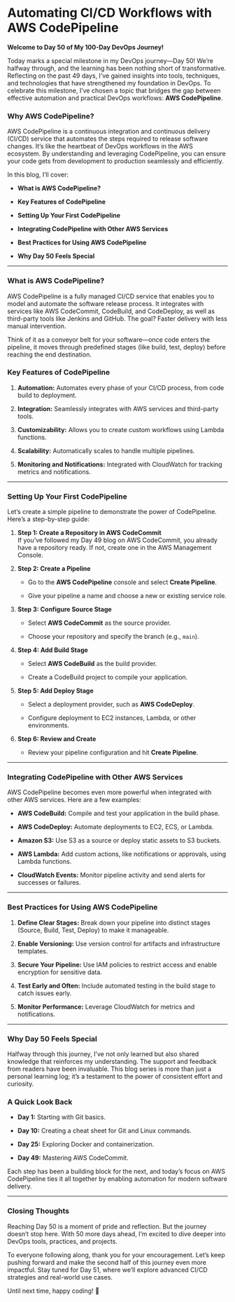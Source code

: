 # Automating CI/CD Workflows with AWS CodePipeline
**Welcome to Day 50 of My 100-Day DevOps Journey!**

Today marks a special milestone in my DevOps journey—Day 50! We’re halfway through, and the learning has been nothing short of transformative. Reflecting on the past 49 days, I’ve gained insights into tools, techniques, and technologies that have strengthened my foundation in DevOps. To celebrate this milestone, I’ve chosen a topic that bridges the gap between effective automation and practical DevOps workflows:  **AWS CodePipeline**.

### [](https://100daysdevops.hashnode.dev/day-50-of-100-days-automating-cicd-workflows-with-aws-codepipeline#heading-why-aws-codepipeline "Permalink")Why AWS CodePipeline?

AWS CodePipeline is a continuous integration and continuous delivery (CI/CD) service that automates the steps required to release software changes. It’s like the heartbeat of DevOps workflows in the AWS ecosystem. By understanding and leveraging CodePipeline, you can ensure your code gets from development to production seamlessly and efficiently.

In this blog, I’ll cover:

-   **What is AWS CodePipeline?**
    
-   **Key Features of CodePipeline**
    
-   **Setting Up Your First CodePipeline**
    
-   **Integrating CodePipeline with Other AWS Services**
    
-   **Best Practices for Using AWS CodePipeline**
    
-   **Why Day 50 Feels Special**
    

----------

### [](https://100daysdevops.hashnode.dev/day-50-of-100-days-automating-cicd-workflows-with-aws-codepipeline#heading-what-is-aws-codepipeline "Permalink")**What is AWS CodePipeline?**

AWS CodePipeline is a fully managed CI/CD service that enables you to model and automate the software release process. It integrates with services like AWS CodeCommit, CodeBuild, and CodeDeploy, as well as third-party tools like Jenkins and GitHub. The goal? Faster delivery with less manual intervention.

Think of it as a conveyor belt for your software—once code enters the pipeline, it moves through predefined stages (like build, test, deploy) before reaching the end destination.

### [](https://100daysdevops.hashnode.dev/day-50-of-100-days-automating-cicd-workflows-with-aws-codepipeline#heading-key-features-of-codepipeline "Permalink")**Key Features of CodePipeline**

1.  **Automation:**  Automates every phase of your CI/CD process, from code build to deployment.
    
2.  **Integration:**  Seamlessly integrates with AWS services and third-party tools.
    
3.  **Customizability:**  Allows you to create custom workflows using Lambda functions.
    
4.  **Scalability:**  Automatically scales to handle multiple pipelines.
    
5.  **Monitoring and Notifications:**  Integrated with CloudWatch for tracking metrics and notifications.
    

----------

### [](https://100daysdevops.hashnode.dev/day-50-of-100-days-automating-cicd-workflows-with-aws-codepipeline#heading-setting-up-your-first-codepipeline "Permalink")**Setting Up Your First CodePipeline**

Let’s create a simple pipeline to demonstrate the power of CodePipeline. Here’s a step-by-step guide:

1.  **Step 1: Create a Repository in AWS CodeCommit**  
    If you’ve followed my Day 49 blog on AWS CodeCommit, you already have a repository ready. If not, create one in the AWS Management Console.
    
2.  **Step 2: Create a Pipeline**
    
    -   Go to the  **AWS CodePipeline**  console and select  **Create Pipeline**.
        
    -   Give your pipeline a name and choose a new or existing service role.
        
3.  **Step 3: Configure Source Stage**
    
    -   Select  **AWS CodeCommit**  as the source provider.
        
    -   Choose your repository and specify the branch (e.g.,  `main`).
        
4.  **Step 4: Add Build Stage**
    
    -   Select  **AWS CodeBuild**  as the build provider.
        
    -   Create a CodeBuild project to compile your application.
        
5.  **Step 5: Add Deploy Stage**
    
    -   Select a deployment provider, such as  **AWS CodeDeploy**.
        
    -   Configure deployment to EC2 instances, Lambda, or other environments.
        
6.  **Step 6: Review and Create**
    
    -   Review your pipeline configuration and hit  **Create Pipeline**.

----------

### [](https://100daysdevops.hashnode.dev/day-50-of-100-days-automating-cicd-workflows-with-aws-codepipeline#heading-integrating-codepipeline-with-other-aws-services "Permalink")**Integrating CodePipeline with Other AWS Services**

AWS CodePipeline becomes even more powerful when integrated with other AWS services. Here are a few examples:

-   **AWS CodeBuild:**  Compile and test your application in the build phase.
    
-   **AWS CodeDeploy:**  Automate deployments to EC2, ECS, or Lambda.
    
-   **Amazon S3:**  Use S3 as a source or deploy static assets to S3 buckets.
    
-   **AWS Lambda:**  Add custom actions, like notifications or approvals, using Lambda functions.
    
-   **CloudWatch Events:**  Monitor pipeline activity and send alerts for successes or failures.
    

----------

### [](https://100daysdevops.hashnode.dev/day-50-of-100-days-automating-cicd-workflows-with-aws-codepipeline#heading-best-practices-for-using-aws-codepipeline "Permalink")**Best Practices for Using AWS CodePipeline**

1.  **Define Clear Stages:**  Break down your pipeline into distinct stages (Source, Build, Test, Deploy) to make it manageable.
    
2.  **Enable Versioning:**  Use version control for artifacts and infrastructure templates.
    
3.  **Secure Your Pipeline:**  Use IAM policies to restrict access and enable encryption for sensitive data.
    
4.  **Test Early and Often:**  Include automated testing in the build stage to catch issues early.
    
5.  **Monitor Performance:**  Leverage CloudWatch for metrics and notifications.
    

----------

### [](https://100daysdevops.hashnode.dev/day-50-of-100-days-automating-cicd-workflows-with-aws-codepipeline#heading-why-day-50-feels-special "Permalink")**Why Day 50 Feels Special**

Halfway through this journey, I’ve not only learned but also shared knowledge that reinforces my understanding. The support and feedback from readers have been invaluable. This blog series is more than just a personal learning log; it’s a testament to the power of consistent effort and curiosity.

### [](https://100daysdevops.hashnode.dev/day-50-of-100-days-automating-cicd-workflows-with-aws-codepipeline#heading-a-quick-look-back "Permalink")A Quick Look Back

-   **Day 1:**  Starting with Git basics.
    
-   **Day 10:**  Creating a cheat sheet for Git and Linux commands.
    
-   **Day 25:**  Exploring Docker and containerization.
    
-   **Day 49:**  Mastering AWS CodeCommit.
    

Each step has been a building block for the next, and today’s focus on AWS CodePipeline ties it all together by enabling automation for modern software delivery.

----------

### [](https://100daysdevops.hashnode.dev/day-50-of-100-days-automating-cicd-workflows-with-aws-codepipeline#heading-closing-thoughts "Permalink")**Closing Thoughts**

Reaching Day 50 is a moment of pride and reflection. But the journey doesn’t stop here. With 50 more days ahead, I’m excited to dive deeper into DevOps tools, practices, and projects.

To everyone following along, thank you for your encouragement. Let’s keep pushing forward and make the second half of this journey even more impactful. Stay tuned for Day 51, where we’ll explore advanced CI/CD strategies and real-world use cases.

Until next time, happy coding! 🚀
